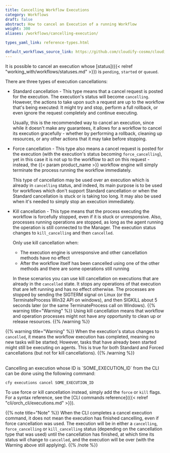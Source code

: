 ```yaml
---
title: Cancelling Workflow Executions
category: Workflows
draft: false
abstract: How to cancel an Execution of a running Workflow
weight: 300
aliases: /workflows/cancelling-execution/

types_yaml_link: reference-types.html

default_workflows_source_link: https://github.com/cloudify-cosmo/cloudify-common/blob/5.0.0/cloudify/plugins/workflows.py
---
```



It is possible to cancel an execution whose [status]({{< relref "working_with/workflows/statuses.md" >}}) is `pending`, `started` or `queued`.

There are three types of execution cancellations:

* Standard cancellation - This type means that a cancel request is posted for the execution. The execution's status will become `cancelling`. However, the actions to take upon such a request are up to the workflow that's being executed: It might try and stop, perform a full rollback, or even ignore the request completely and continue executing.

    Usually, this is the recommended way to cancel an execution, since while it doesn't make any guarantees, it allows for a workflow to cancel its execution gracefully - whether by performing a rollback, cleaning up resources, or any other actions that it may take before stopping.

* Force cancellation - This type also means a cancel request is posted for the execution (with the execution's status becoming `force_cancelling`), yet in this case it is not up to the workflow to act on this request - instead, the {{< param product_name >}} workflow engine will simply terminate the process running the workflow immediately.

    This type of cancellation may be used over an execution which is already in `cancelling` status, and indeed, its main purpose is to be used for workflows which don't support Standard cancellation or when the Standard cancellation is stuck or is taking too long. It may also be used when it's needed to simply stop an execution immediately.

* Kill cancellation - This type means that the process executing the workflow is forcefully stopped, even if it is stuck or unresponsive. Also, processes running operations are stopped, as long as the agent running the operation is still connected to the Manager. The execution status changes to `kill_cancelling` and then `cancelled`.

    Only use kill cancellation when:

    * The execution engine is unresponsive and other cancellation methods have no effect
    * After the workflow itself has been cancelled using one of the other methods and there are some operations still running

    In these scenarios you can use kill cancellation on executions that are already in the `cancelled` state. It stops any operations of that execution that are left running and has no effect otherwise.
    The processes are stopped by sending the SIGTERM signal on Linux (or the TerminateProcess Win32 API on windows), and then SIGKILL about 5 seconds later (or the same TerminateProcess call on Windows).
{{% warning title="Warning" %}}
Using kill cancellation means that workflow and operation processes might not have any opportunity to clean up or release resources.
{{% /warning %}}


{{% warning title="Warning" %}}
When the execution's status changes to `cancelled`, it means the workflow execution has completed, meaning no new tasks will be started; However, tasks that have already been started might still be executing on agents. This is true for both Standard and Forced cancellations (but not for kill cancellations).
{{% /warning %}}

<br>
Cancelling an execution whose ID is `SOME_EXECUTION_ID` from the CLI can be done using the following command:

`cfy executions cancel SOME_EXECUTION_ID`

To use force or kill cancellation instead, simply add the `force` or `kill` flags. For a syntax reference, see the [CLI commands reference]({{< relref "cli/orch_cli/executions.md" >}}).

{{% note title="Note" %}}
When the CLI completes a cancel execution command, it does not mean the execution has finished cancelling, even if force cancellation was used. The execution will be in either a `cancelling`, `force_cancelling` or `kill_cancelling` status (depending on the cancellation type that was used) until the cancellation has finished, at which time its status will change to `cancelled`, and the execution will be over (with the Warning above still applying).
{{% /note %}}

